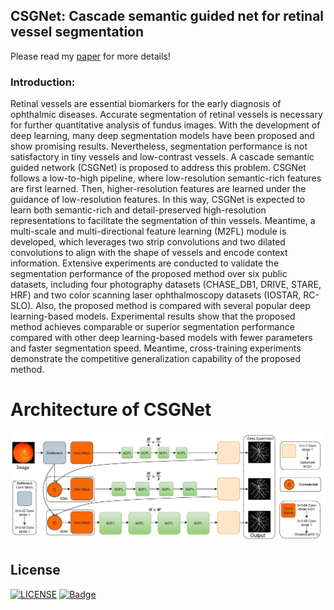 ## CSGNet: Cascade semantic guided net for retinal vessel segmentation
Please read my [paper](https://doi.org/10.1016/j.bspc.2022.103930) for more details!
### Introduction:
Retinal vessels are essential biomarkers for the early diagnosis of ophthalmic diseases. Accurate segmentation
of retinal vessels is necessary for further quantitative analysis of fundus images. With the development of
deep learning, many deep segmentation models have been proposed and show promising results. Nevertheless,
segmentation performance is not satisfactory in tiny vessels and low-contrast vessels. A cascade semantic
guided network (CSGNet) is proposed to address this problem. CSGNet follows a low-to-high pipeline, where
low-resolution semantic-rich features are first learned. Then, higher-resolution features are learned under
the guidance of low-resolution features. In this way, CSGNet is expected to learn both semantic-rich and
detail-preserved high-resolution representations to facilitate the segmentation of thin vessels. Meantime, a
multi-scale and multi-directional feature learning (M2FL) module is developed, which leverages two strip
convolutions and two dilated convolutions to align with the shape of vessels and encode context information.
Extensive experiments are conducted to validate the segmentation performance of the proposed method over
six public datasets, including four photography datasets (CHASE\_DB1, DRIVE, STARE, HRF) and two color
scanning laser ophthalmoscopy datasets (IOSTAR, RC-SLO). Also, the proposed method is compared with
several popular deep learning-based models. Experimental results show that the proposed method achieves
comparable or superior segmentation performance compared with other deep learning-based models with fewer
parameters and faster segmentation speed. Meantime, cross-training experiments demonstrate the competitive
generalization capability of the proposed method.

# Architecture of CSGNet
![image](https://github.com/guomugong/CSGNet/blob/main/csgnet_arch.jpg)


## License
[![LICENSE](https://img.shields.io/badge/license-Anti%20996-blue.svg)](https://github.com/996icu/996.ICU/blob/master/LICENSE)
[![Badge](https://img.shields.io/badge/link-996.icu-red.svg)](https://996.icu/#/zh_CN)
